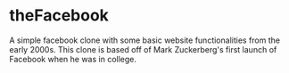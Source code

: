 # theFacebook
A simple facebook clone with some basic website functionalities from the early 2000s. This clone is based off of Mark Zuckerberg's first launch of Facebook when he was in college.
